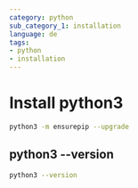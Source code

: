 ```yaml
---
category: python
sub_category_1: installation
language: de
tags:
- python
- installation
---
```


# Install python3

```bash
python3 -m ensurepip --upgrade
```

## python3 --version

```bash
python3 --version
```
